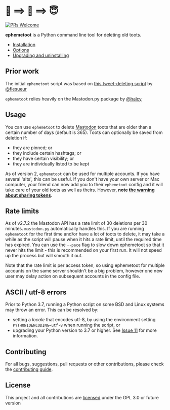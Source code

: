 # 🥳 ==> 🧼 ==> 😇
[![PRs Welcome](https://img.shields.io/badge/PRs-welcome-brightgreen.svg?style=flat-square)](http://makeapullrequest.com) 

**ephemetoot** is a Python command line tool for deleting old toots.

* [Installation](./docs/install.md)
* [Options](./docs/options.md)
* [Upgrading and uninstalling](./docs/upgrade.md)

## Prior work
The initial `ephemetoot` script was based on [this tweet-deleting script](https://gist.github.com/flesueur/bcb2d9185b64c5191915d860ad19f23f) by [@flesueur](https://github.com/flesueur)

`ephemetoot` relies heavily on the Mastodon.py package by [@halcy](https://github.com/halcy)

## Usage

You can use `ephemetoot` to delete [Mastodon](https://github.com/tootsuite/mastodon) toots that are older than a certain number of days (default is 365). Toots can optionally be saved from deletion if:
* they are pinned; or
* they include certain hashtags; or
* they have certain visibility; or
* they are individually listed to be kept

As of version 2, `ephemetoot` can be used for multiple accounts. If you have several 'alts', this can be useful. If you don't have your own server or Mac computer, your friend can now add you to their `ephemetoot` config and it will take care of your old toots as well as theirs. However, **note [the warning about sharing tokens](./install.md#obtain-an-access-token)**.

## Rate limits

As of v2.7.2 the Mastodon API has a rate limit of 30 deletions per 30 minutes. `mastodon.py` automatically handles this. If you are running `ephemetoot` for the first time and/or have a lot of toots to delete, it may take a while as the script will pause when it hits a rate limit, until the required time has expired. You can use the `--pace` flag to slow down ephemetoot so that it never hits the limit - this is recommended on your first run. It will not speed up the process but will smooth it out.

Note that the rate limit is per access token, so using ephemetoot for multiple accounts on the same server shouldn't be a big problem, however one new user may delay action on subsequent accounts in the config file.

## ASCII / utf-8 errors

Prior to Python 3.7, running a Python script on some BSD and Linux systems may throw an error. This can be resolved by:
* setting a _locale_ that encodes utf-8, by using the environment setting `PYTHONIOENCODING=utf-8` when running the script, or 
* upgrading your Python version to 3.7 or higher. See [Issue 11](https://github.com/hughrun/ephemetoot/issues/11) for more information.

## Contributing

For all bugs, suggestions, pull requests or other contributions, please check the [contributing guide](./contributing.md).

## License

This project and all contributions are [licensed](./LICENSE) under the GPL 3.0 or future version
